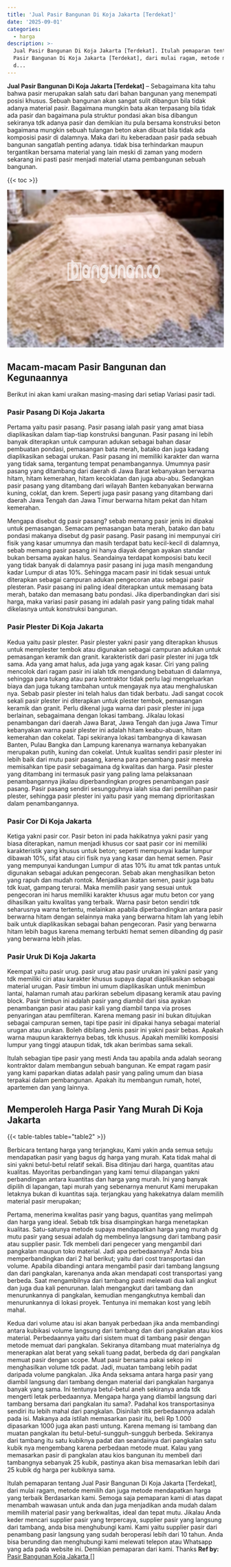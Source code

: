 ```yaml
---
title: 'Jual Pasir Bangunan Di Koja Jakarta [Terdekat]'
date: '2025-09-01'
categories:
  - harga
description: >-
  Jual Pasir Bangunan Di Koja Jakarta [Terdekat]. Itulah pemaparan tentang Jual
  Pasir Bangunan Di Koja Jakarta [Terdekat], dari mulai ragam, metode memilih
  d...
---
```


**Jual Pasir Bangunan Di Koja Jakarta \[Terdekat\]** – Sebagaimana kita tahu bahwa pasir merupakan salah satu dari bahan bangunan yang menempati posisi khusus. Sebuah bangunan akan sangat sulit dibangun bila tidak adanya material pasir. Bagaimana mungkin bata akan terpasang bila tidak ada pasir dan bagaimana pula struktur pondasi akan bisa dibangun sekiranya tdk adanya pasir dan demikian itu pula bersama konstruksi beton bagaimana mungkin sebuah tulangan beton akan dibuat bila tidak ada komposisi pasir di dalamnya. Maka dari itu keberadaan pasir pada sebuah bangunan sangatlah penting adanya. tidak bisa terhindarkan maupun tergantikan bersama material yang lain meski di zaman yang modern sekarang ini pasti pasir menjadi material utama pembangunan sebuah bangunan.

{{< toc >}}

![Jual Pasir Bangunan Di Koja Jakarta [Terdekat]](/images/jual-pasir-bangunan-37.png)

## Macam-macam Pasir Bangunan dan Kegunaannya

Berikut ini akan kami uraikan masing-masing dari setiap Variasi pasir tadi.

### Pasir Pasang Di Koja Jakarta

Pertama yaitu pasir pasang. Pasir pasang ialah pasir yang amat biasa diaplikasikan dalam tiap-tiap konstruksi bangunan. Pasir pasang ini lebih banyak diterapkan untuk campuran adukan sebagai bahan dasar pembuatan pondasi, pemasangan bata merah, batako dan juga kadang diaplikasikan sebagai urukan. Pasir pasang ini memiliki karakter dan warna yang tidak sama, tergantung tempat penambangannya. Umumnya pasir pasang yang ditambang dari daerah di Jawa Barat kebanyakan berwarna hitam, hitam kemerahan, hitam kecoklatan dan juga abu-abu. Sedangkan pasir pasang yang ditambang dari wilayah Banten kebanyakan berwarna kuning, coklat, dan krem. Seperti juga pasir pasang yang ditambang dari daerah Jawa Tengah dan Jawa Timur berwarna hitam pekat dan hitam kemerahan.

Mengapa disebut dg pasir pasang? sebab memang pasir jenis ini dipakai untuk pemasangan. Semacam pemasangan bata merah, batako dan batu pondasi makanya disebut dg pasir pasang. Pasir pasang ini mempunyai ciri fisik yang kasar umumnya dan masih terdapat batu kecil-kecil di dalamnya, sebab memang pasir pasang ini hanya diayak dengan ayakan standar bukan bersama ayakan halus. Seandainya terdapat komposisi batu kecil yang tidak banyak di dalamnya pasir pasang ini juga masih mengandung kadar Lumpur di atas 10%. Sehingga macam pasir ini tidak sesuai untuk diterapkan sebagai campuran adukan pengecoran atau sebagai pasir plesteran. Pasir pasang ini paling ideal diterapkan untuk memasang bata merah, batako dan memasang batu pondasi. Jika diperbandingkan dari sisi harga, maka variasi pasir pasang ini adalah pasir yang paling tidak mahal dikelasnya untuk konstruksi bangunan.

### Pasir Plester Di Koja Jakarta

Kedua yaitu pasir plester. Pasir plester yakni pasir yang diterapkan khusus untuk memplester tembok atau digunakan sebagai campuran adukan untuk pemasangan keramik dan granit. karakteristik dari pasir plester ini juga tdk sama. Ada yang amat halus, ada juga yang agak kasar. Ciri yang paling mencolok dari ragam pasir ini ialah tdk mengandung bebatuan di dalamnya, sehingga para tukang atau para kontraktor tidak perlu lagi mengeluarkan biaya dan juga tukang tambahan untuk mengayak nya atau menghaluskan nya. Sebab pasir plester ini telah halus dan tidak berbatu. Jadi sangat cocok sekali pasir plester ini diterapkan untuk plester tembok, pemasangan keramik dan granit. Perlu dikenal juga warna dari pasir plester ini juga berlainan, sebagaimana dengan lokasi tambang. Jikalau lokasi penambangan dari daerah Jawa Barat, Jawa Tengah dan juga Jawa Timur kebanyakan warna pasir plester ini adalah hitam keabu-abuan, hitam kemerahan dan cokelat. Tapi sekiranya lokasi tambangnya di kawasan Banten, Pulau Bangka dan Lampung karenanya warnanya kebanyakan merupakan putih, kuning dan cokelat. Untuk kualitas sendiri pasir plester ini lebih baik dari mutu pasir pasang, karena para penambang pasir mereka memisahkan tipe pasir sebagaimana dg kwalitas dan harga. Pasir plester yang ditambang ini termasuk pasir yang paling lama pelaksanaan penambangannya jikalau diperbandingkan progres penambangan pasir pasang. Pasir pasang sendiri sesungguhnya ialah sisa dari pemilihan pasir plester, sehingga pasir plester ini yaitu pasir yang memang diprioritaskan dalam penambangannya.

### Pasir Cor Di Koja Jakarta

Ketiga yakni pasir cor. Pasir beton ini pada hakikatnya yakni pasir yang biasa diterapkan, namun menjadi khusus cor saat pasir cor ini memiliki karakteristik yang khusus untuk beton; seperti mempunyai kadar lumpur dibawah 10%, sifat atau ciri fisik nya yang kasar dan hemat semen. Pasir yang mempunyai kandungan Lumpur di atas 10% itu amat tdk pantas untuk digunakan sebagai adukan pengecoran. Sebab akan menghasilkan beton yang rapuh dan mudah rontok. Menjadikan ikatan semen, pasir juga batu tdk kuat, gampang terurai. Maka memilih pasir yang sesuai untuk pengecoran ini harus memiliki karakter khusus agar mutu beton cor yang dihasilkan yaitu kwalitas yang terbaik. Warna pasir beton sendiri tdk seharusnya warna tertentu, melainkan apabila diperbandingkan antara pasir berwarna hitam dengan selainnya maka yang berwarna hitam lah yang lebih baik untuk diaplikasikan sebagai bahan pengecoran. Pasir yang berwarna hitam lebih bagus karena memang terbukti hemat semen dibanding dg pasir yang berwarna lebih jelas.

### Pasir Uruk Di Koja Jakarta

Keempat yaitu pasir urug. pasir urug atau pasir urukan ini yakni pasir yang tdk memiliki ciri atau karakter khusus supaya dapat diaplikasikan sebagai material urugan. Pasir timbun ini umum diaplikasikan untuk menimbun lantai, halaman rumah atau parkiran sebelum dipasang keramik atau paving block. Pasir timbun ini adalah pasir yang diambil dari sisa ayakan penambangan pasir atau pasir kali yang diambil tanpa via proses penyaringan atau pemfilteran. Karena memang pasir ini bukan ditujukan sebagai campuran semen, tapi tipe pasir ini dipakai hanya sebagai material urugan atau urukan. Boleh dibilang Jenis pasir ini yakni pasir bebas. Apakah warna maupun karakternya bebas, tdk khusus. Apakah memiliki komposisi lumpur yang tinggi ataupun tidak, tdk akan berimbas sama sekali.

Itulah sebagian tipe pasir yang mesti Anda tau apabila anda adalah seorang kontraktor dalam membangun sebuah bangunan. Ke empat ragam pasir yang kami paparkan diatas adalah pasir yang paling umum dan biasa terpakai dalam pembangunan. Apakah itu membangun rumah, hotel, apartemen dan yang lainnya.

## Memperoleh Harga Pasir Yang Murah Di Koja Jakarta

{{< table-tables table="table2" >}}

Berbicara tentang harga yang terjangkau, Kami yakin anda semua setuju mendapatkan pasir yang bagus dg harga yang murah. Kata tidak mahal di sini yakni betul-betul relatif sekali. Bisa ditinjau dari harga, quantitas atau kualitas. Mayoritas perbandingan yang kami temui dilapangan yakni perbandingan antara kuantitas dan harga yang murah. Ini yang banyak dipilih di lapangan, tapi murah yang sebenarnya menurut Kami merupakan letaknya bukan di kuantitas saja. terjangkau yang hakekatnya dalam memilih material pasir merupakan;

Pertama, menerima kwalitas pasir yang bagus, quantitas yang melimpah dan harga yang ideal. Sebab tdk bisa disampingkan harga menetapkan kualitas. Satu-satunya metode supaya mendapatkan harga yang murah dg mutu pasir yang sesuai adalah dg membelinya langsung dari tambang pasir atau supplier pasir. Tdk membeli dari pengecer yang mengambil dari pangkalan maupun toko material. Jadi apa perbedaannya? Anda bisa memperbandingkan dari 2 hal berikut; yaitu dari cost transportasi dan volume. Apabila dibandingi antara mengambil pasir dari tambang langsung dan dari pangkalan, karenanya anda akan mendapati cost transportasi yang berbeda. Saat mengambilnya dari tambang pasti melewati dua kali angkut dan juga dua kali penurunan. Ialah mengangkut dari tambang dan menurunkannya di pangkalan, kemudian mengangkutnya kembali dan menurunkannya di lokasi proyek. Tentunya ini memakan kost yang lebih mahal.

Kedua dari volume atau isi akan banyak perbedaan jika anda membandingi antara kubikasi volume langsung dari tambang dan dari pangkalan atau kios material. Perbedaannya yaitu dari sistem muat di tambang pasir dengan metode memuat dari pangkalan. Sekiranya ditambang muat materialnya dg menerapkan alat berat yang sekali tuang padat, berbeda dg dari pangkalan memuat pasir dengan scope. Muat pasir bersama pakai sekop ini menghasilkan volume tdk padat. Jadi, muatan tambang lebih padat daripada volume pangkalan. Jika Anda seksama antara harga pasir yang diambil langsung dari tambang dengan material dari pangkalan harganya banyak yang sama. Ini tentunya betul-betul aneh sekiranya anda tdk mengerti letak perbedaannya. Mengapa harga yang diambil langsung dari tambang bersama dari pangkalan itu sama?. Padahal kos transportasinya sendiri itu lebih mahal dari pangkalan. Disinilah titik perbedaannya adalah pada isi. Makanya ada istilah memasarkan pasir itu, beli Rp 1.000 dipasarkan 1000 juga akan pasti untung. Karena memang isi tambang dan muatan pangkalan itu betul-betul-sungguh-sungguh berbeda. Sekiranya dari tambang itu satu kubiknya padat dan seandainya dari pangkalan satu kubik nya mengembang karena perbedaan metode muat. Kalau yang memasarkan pasir di pangkalan atau kios bangunan itu membeli dari tambangnya sebanyak 25 kubik, pastinya akan bisa memasarkan lebih dari 25 kubik dg harga per kubiknya sama.

Itulah pemaparan tentang Jual Pasir Bangunan Di Koja Jakarta \[Terdekat\], dari mulai ragam, metode memilih dan juga metode mendapatkan harga yang terbaik Berdasarkan kami. Semoga saja pemaparan kami di atas dapat menambah wawasan untuk anda dan juga menjadikan anda mudah dalam memilih material pasir yang berkwalitas, ideal dan tepat mutu. Jikalau Anda keder mencari supplier pasir yang terpercaya, supplier pasir yang langsung dari tambang, anda bisa menghubungi kami. Kami yaitu supplier pasir dari penambang pasir langsung yang sudah beroperasi lebih dari 10 tahun. Anda bisa berunding dan menghubungi kami melewati telepon atau Whatsapp yang ada pada website ini. Demikian pemaparan dari kami. Thanks
**Ref by:** [Pasir Bangunan Koja Jakarta []](https://id.wikipedia.org/wiki/Pasir)
